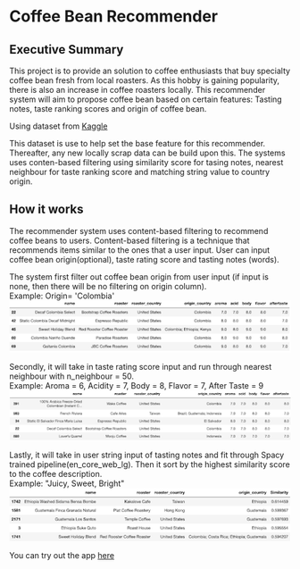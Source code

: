 # Coffee Bean Recommender

## Executive Summary
This project is to provide an solution to coffee enthusiasts that buy specialty coffee bean fresh from local roasters. As this hobby is gaining popularity, there is also an increase in coffee roasters locally. This recommender system will aim to propose coffee bean based on certain features: Tasting notes, taste ranking scores and origin of coffee bean.

Using dataset from [Kaggle](https://www.kaggle.com/datasets/hanifalirsyad/coffee-scrap-coffeereview)

This dataset is use to help set the base feature for this recommender. Thereafter, any new locally scrap data can be build upon this. The systems uses conten-based filtering using similarity score for tasing notes, nearest neighbour for taste ranking score and matching string value to country origin.


## How it works
The recommender system uses content-based filtering to recommend coffee beans to users. Content-based filtering is a technique that recommends items similar to the ones that a user input. User can input coffee bean origin(optional), taste rating score and tasting notes (words).

The system first filter out coffee bean origin from user input (if input is none, then there will be no filtering on origin column). 
<br>Example: Origin= 'Colombia'
<br>![Origin](chart/origin.png)


Secondly, it will take in taste rating score input and run through nearest neighbour with n_neighbour = 50.
<br>Example: Aroma = 6, Acidity = 7, Body = 8, Flavor = 7, After Taste = 9
<br>![Neighbour](chart/neighbour.png)

Lastly, it will take in user string input of tasting notes and fit through Spacy trained pipeline(en_core_web_lg). Then it sort by the highest similarity score to the coffee description.
<br>Example: "Juicy, Sweet, Bright"
<br>![Tasting Notes](chart/spacy.png)

You can try out the app [here](https://beans4u.streamlit.app/)
